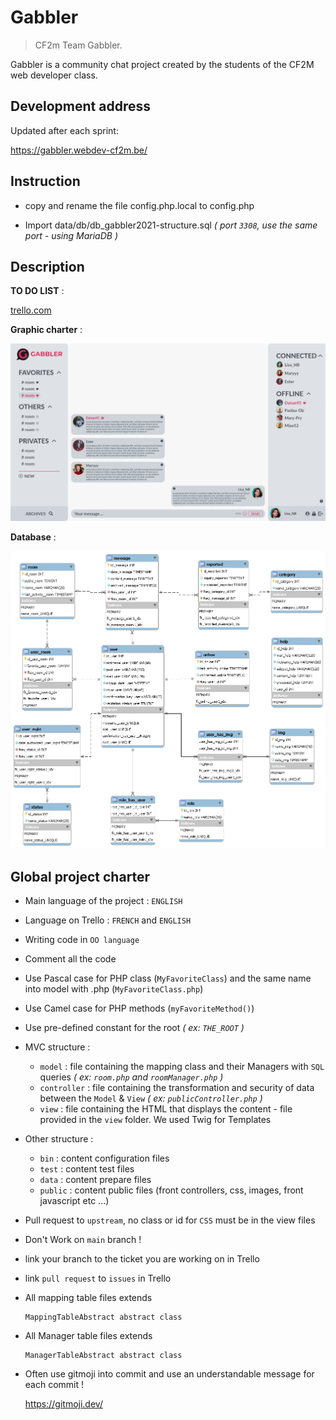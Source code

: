 # Gabbler
> CF2m Team Gabbler.

Gabbler is a community chat project created by the students of the CF2M web developer class.

## Development address
Updated after each sprint:

https://gabbler.webdev-cf2m.be/

## Instruction 

- copy and rename the file config.php.local to config.php

- Import data/db/db_gabbler2021-structure.sql *( port `3308`, use the same port - using MariaDB )*

## Description

__TO DO LIST__ :

[trello.com](https://trello.com/b/NhaVQegb/gabbler-2021)

__Graphic charter__ :

![Alt text](data/charte/Maquette%20XD/white%20mode/Rooms.png)

__Database__ :

![Alt text](data/db/db_gabbler.png)

## Global project charter

- Main language of the project : `ENGLISH`

- Language on Trello : `FRENCH` and `ENGLISH`

- Writing code in `OO language`

- Comment all the code

- Use Pascal case for PHP class (`MyFavoriteClass`) and the same name into model with .php (`MyFavoriteClass.php`)
  
- Use Camel case for PHP methods (`myFavoriteMethod()`)

- Use pre-defined constant for the root  *( ex: `THE_ROOT` )*

- MVC structure :
    - `model` : file containing the mapping class and their Managers with `SQL` queries *( ex: `room.php` and `roomManager.php` )*
    - `controller` : file containing the transformation and security of data between the `Model` & `View` *( ex: `publicController.php` )*
    - `view` : file containing the HTML that displays the content - file provided in the `view` folder. We used Twig for Templates
  
- Other structure :
  - `bin` : content configuration files
  - `test` : content test files
  - `data` : content prepare files
  - `public` : content public files (front controllers, css, images, front javascript etc ...)

- Pull request to `upstream`, no class or id for `CSS` must be in the view files

- Don't Work on `main` branch !

- link your branch to the ticket you are working on in Trello

- link `pull request` to `issues` in Trello

- All mapping table files extends
  
      MappingTableAbstract abstract class
  
- All Manager table files extends

      ManagerTableAbstract abstract class

- Often use gitmoji into commit and use an understandable message for each commit !

  https://gitmoji.dev/

